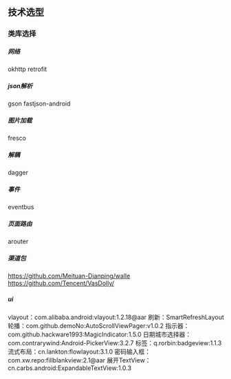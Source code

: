## 技术选型



### 类库选择

##### 网络
okhttp
retrofit

##### json解析
gson
fastjson-android

##### 图片加载
fresco

##### 解耦
dagger

##### 事件
eventbus

##### 页面路由
arouter

##### 渠道包
https://github.com/Meituan-Dianping/walle
https://github.com/Tencent/VasDolly/

##### ui
vlayout：com.alibaba.android:vlayout:1.2.18@aar
刷新：SmartRefreshLayout
轮播：com.github.demoNo:AutoScrollViewPager:v1.0.2
指示器：com.github.hackware1993:MagicIndicator:1.5.0
日期城市选择器：com.contrarywind:Android-PickerView:3.2.7
标签：q.rorbin:badgeview:1.1.3
流式布局：cn.lankton:flowlayout:3.1.0
密码输入框：com.xw.repo:fillblankview:2.1@aar
展开TextView：cn.carbs.android:ExpandableTextView:1.0.3


